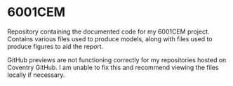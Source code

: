 # 6001CEM
Repository containing the documented code for my 6001CEM project.
Contains various files used to produce models, along with files used to produce figures to aid the report.

GitHub previews are not functioning correctly for my repositories hosted on Coventry GitHub. I am unable to fix this and recommend viewing the files locally if necessary. 
